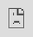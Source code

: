 ```yaml
---
title: Fusion 360 Install DXF Post Processor
date: 2023-06-14T12:54:31
lastmod: 2025-04-27T17:59:08
tags:
  - Fusion 360
---
```


When [laser-cutting](../../digital-fabrication/laser-cutting/laser-cutting.md) a part or a design, the information needs to be converted into data, known as gcode or a toolpath, that an be used by the laser cutter. To get usable toolpaths for the laser cutter we need to install a post processor. Post processing calculates the size of the material and toolpaths. Then it converts this to g-code to be used by a machine. In our case, we want to export a DXF file so we can separate the cutting and etching into different layers. Therefore we will install a DXF post processor provided by Autodesk. This will allow you to export your laser cut tool paths from [Fusion](./fusion-360.md) as a DXF file that you can open and edit in Illustrator.

Follow the instructions in the video below to install the DXF Post Processor from Autodesk. This is the link to the [DXF Post Processor from Autodesk](https://cam.autodesk.com/hsmposts?p=dxf).

You can install it locally in Windows or Mac. [Local install instructions.](https://knowledge.autodesk.com/support/fusion-360/learn-explore/caas/sfdcarticles/sfdcarticles/How-to-add-a-Post-Processor-to-your-Personal-Posts-in-Fusion-360.html)

You can install it in the cloud as well, then you can use it anywhere. Make sure to enable cloud libraries first. [Cloud install instructions.](https://knowledge.autodesk.com/support/fusion-360/learn-explore/caas/sfdcarticles/sfdcarticles/How-to-install-a-cloud-post-in-Fusion-360.html)

There are video instructions below showing [how to install the DXF post processor](https://youtu.be/CBu6vl6Bqos).

<div class="video-grid">

<div class="video-card">

## Download and Install DXF Post Process for Fusion 360

<div class="iframe-16-9-container"><iframe class="youTubeIframe" style="position: absolute; top: 0; bottom: 0; left: 0; width: 100%; height: 100%; border: 0; z-index: 1;" src="https://www.youtube.com/embed/CBu6vl6Bqos?rel=0" width="560" height="315" frameborder="0" allowfullscreen="allowfullscreen"></iframe></div>
</div>

</div>
